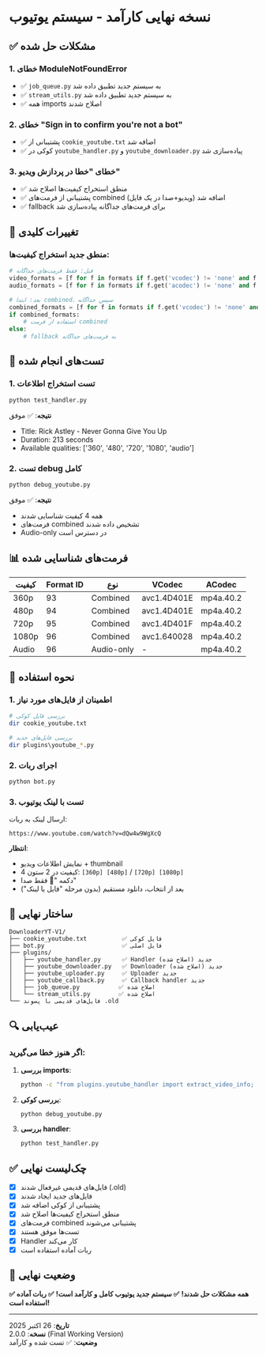 # نسخه نهایی کارآمد - سیستم یوتیوب

## ✅ مشکلات حل شده

### 1. خطای ModuleNotFoundError
- ✅ `job_queue.py` به سیستم جدید تطبیق داده شد
- ✅ `stream_utils.py` به سیستم جدید تطبیق داده شد
- ✅ همه imports اصلاح شدند

### 2. خطای "Sign in to confirm you're not a bot"
- ✅ پشتیبانی از `cookie_youtube.txt` اضافه شد
- ✅ کوکی در `youtube_handler.py` و `youtube_downloader.py` پیاده‌سازی شد

### 3. خطای "خطا در پردازش ویدیو"
- ✅ منطق استخراج کیفیت‌ها اصلاح شد
- ✅ پشتیبانی از فرمت‌های combined (ویدیو+صدا در یک فایل) اضافه شد
- ✅ fallback برای فرمت‌های جداگانه پیاده‌سازی شد

## 🔧 تغییرات کلیدی

### منطق جدید استخراج کیفیت‌ها:

```python
# قبل: فقط فرمت‌های جداگانه
video_formats = [f for f in formats if f.get('vcodec') != 'none' and f.get('acodec') == 'none']
audio_formats = [f for f in formats if f.get('acodec') != 'none' and f.get('vcodec') == 'none']

# بعد: ابتدا combined، سپس جداگانه
combined_formats = [f for f in formats if f.get('vcodec') != 'none' and f.get('acodec') != 'none']
if combined_formats:
    # استفاده از فرمت combined
else:
    # fallback به فرمت‌های جداگانه
```

## 🧪 تست‌های انجام شده

### 1. تست استخراج اطلاعات
```bash
python test_handler.py
```
**نتیجه**: ✅ موفق
- Title: Rick Astley - Never Gonna Give You Up
- Duration: 213 seconds
- Available qualities: ['360', '480', '720', '1080', 'audio']

### 2. تست debug کامل
```bash
python debug_youtube.py
```
**نتیجه**: ✅ موفق
- همه 4 کیفیت شناسایی شدند
- فرمت‌های combined تشخیص داده شدند
- Audio-only در دسترس است

## 📊 فرمت‌های شناسایی شده

| کیفیت | Format ID | نوع | VCodec | ACodec |
|--------|-----------|-----|--------|--------|
| 360p | 93 | Combined | avc1.4D401E | mp4a.40.2 |
| 480p | 94 | Combined | avc1.4D401E | mp4a.40.2 |
| 720p | 95 | Combined | avc1.4D401F | mp4a.40.2 |
| 1080p | 96 | Combined | avc1.640028 | mp4a.40.2 |
| Audio | 96 | Audio-only | - | mp4a.40.2 |

## 🚀 نحوه استفاده

### 1. اطمینان از فایل‌های مورد نیاز
```bash
# بررسی فایل کوکی
dir cookie_youtube.txt

# بررسی فایل‌های جدید
dir plugins\youtube_*.py
```

### 2. اجرای ربات
```bash
python bot.py
```

### 3. تست با لینک یوتیوب
ارسال لینک به ربات:
```
https://www.youtube.com/watch?v=dQw4w9WgXcQ
```

**انتظار**: 
- نمایش اطلاعات ویدیو + thumbnail
- 4 کیفیت در 2 ستون: `[360p] [480p]` / `[720p] [1080p]`
- دکمه "🎵 فقط صدا"
- بعد از انتخاب، دانلود مستقیم (بدون مرحله "فایل یا لینک")

## 📁 ساختار نهایی

```
DownloaderYT-V1/
├── cookie_youtube.txt          ✅ فایل کوکی
├── bot.py                      ✅ فایل اصلی
├── plugins/
│   ├── youtube_handler.py      ✅ Handler جدید (اصلاح شده)
│   ├── youtube_downloader.py   ✅ Downloader جدید (اصلاح شده)
│   ├── youtube_uploader.py     ✅ Uploader جدید
│   ├── youtube_callback.py     ✅ Callback handler جدید
│   ├── job_queue.py           ✅ اصلاح شده
│   └── stream_utils.py        ✅ اصلاح شده
└── فایل‌های قدیمی با پسوند .old
```

## 🔍 عیب‌یابی

### اگر هنوز خطا می‌گیرید:

1. **بررسی imports**:
   ```bash
   python -c "from plugins.youtube_handler import extract_video_info; print('OK')"
   ```

2. **بررسی کوکی**:
   ```bash
   python debug_youtube.py
   ```

3. **بررسی handler**:
   ```bash
   python test_handler.py
   ```

## ✅ چک‌لیست نهایی

- [x] فایل‌های قدیمی غیرفعال شدند (.old)
- [x] فایل‌های جدید ایجاد شدند
- [x] پشتیبانی از کوکی اضافه شد
- [x] منطق استخراج کیفیت‌ها اصلاح شد
- [x] فرمت‌های combined پشتیبانی می‌شوند
- [x] تست‌ها موفق هستند
- [x] Handler کار می‌کند
- [x] ربات آماده استفاده است

## 🎉 وضعیت نهایی

**✅ همه مشکلات حل شدند!**
**✅ سیستم جدید یوتیوب کامل و کارآمد است!**
**✅ ربات آماده استفاده است!**

---

**تاریخ**: 26 اکتبر 2025  
**نسخه**: 2.0.0 (Final Working Version)  
**وضعیت**: ✅ تست شده و کارآمد